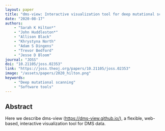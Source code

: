 ```yaml
---
layout: paper
title: "dms-view: Interactive visualization tool for deep mutational scanning data"
date: "2020-08-17"
authors: 
    - "Sarah K Hilton*"
    - "John Huddleston*"
    - "Allison Black"
    - "Khrystyna North"
    - "Adam S Dingens"
    - "Trevor Bedford"
    - "Jesse D Bloom"
journal: "JOSS"
doi: "10.21105/joss.02353"
link: "https://joss.theoj.org/papers/10.21105/joss.02353"
image: "/assets/papers/2020_hilton.png"
keywords:
    - "Deep mutational scanning"
    - "Software tools"
---
```


## Abstract

Here we describe dms-view (https://dms-view.github.io/), a flexible, web-based, interactive
visualization tool for DMS data.
